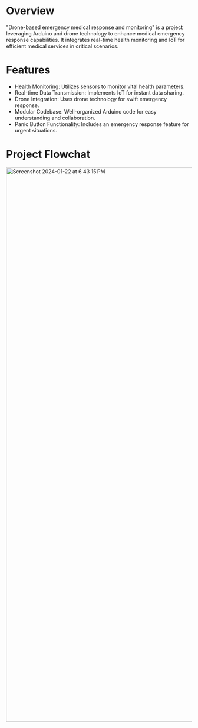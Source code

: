 # Overview
"Drone-based emergency medical response and monitoring" is a project leveraging Arduino and drone technology to enhance medical emergency response capabilities. It integrates real-time health monitoring and IoT for efficient medical services in critical scenarios.

# Features
- Health Monitoring: Utilizes sensors to monitor vital health parameters.
- Real-time Data Transmission: Implements IoT for instant data sharing.
- Drone Integration: Uses drone technology for swift emergency response.
- Modular Codebase: Well-organized Arduino code for easy understanding and collaboration.
- Panic Button Functionality: Includes an emergency response feature for urgent situations.

# Project Flowchat
<img width="1500" alt="Screenshot 2024-01-22 at 6 43 15 PM" src="https://github.com/monsieurupanshu/Medi-Sky/assets/43117284/73e07e0e-f789-4d55-a427-8d7205199d3b">
